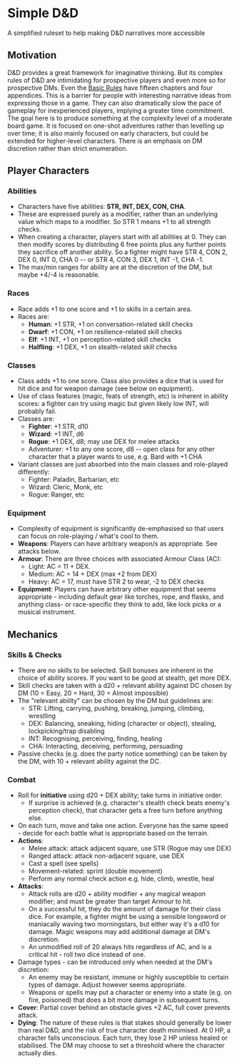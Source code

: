 # Simple D&D
A simplified ruleset to help making D&D narratives more accessible

## Motivation
D&D provides a great framework for imaginative thinking. But its complex rules of D&D are intimidating for prospective players and even more so for prospective DMs. Even the [Basic Rules](https://www.dndbeyond.com/sources/basic-rules) have fifteen chapters and four appendices. This is a barrier for people with interesting narrative ideas from expressing those in a game. They can also dramatically slow the pace of gameplay for inexperienced players, implying a greater time commitment. The goal here is to produce something at the complexity level of a moderate board game. It is focused on one-shot adventures rather than levelling up over time; it is also mainly focused on early characters, but could be extended for higher-level characters. There is an emphasis on DM discretion rather than strict enumeration.

## Player Characters
### Abilities
- Characters have five abilities: **STR, INT, DEX, CON, CHA**.
- These are expressed purely as a modifier, rather than an underlying value which maps to a modifier. So STR 1 means +1 to all strength checks.
- When creating a character, players start with all abilities at 0. They can then modify scores by distributing 6 free points plus any further points they sacrifice off another ability. So a fighter might have STR 4, CON 2, DEX 0, INT 0, CHA 0 -- or STR 4, CON 3, DEX 1, INT -1, CHA -1.
- The max/min ranges for ability are at the discretion of the DM, but maybe +4/-4 is reasonable.

### Races
- Race adds +1 to one score and +1 to skills in a certain area. 
- Races are: 
  - **Human**: +1 STR, +1 on conversation-related skill checks
  - **Dwarf**: +1 CON, +1 on resilience-related skill checks
  - **Elf**: +1 INT, +1 on perception-related skill checks
  - **Halfling**: +1 DEX, +1 on stealth-related skill checks

### Classes
- Class adds +1 to one score. Class also provides a dice that is used for hit dice and for weapon damage (see below on equipment).
- Use of class features (magic, feats of strength, etc) is inherent in ability scores: a fighter can try using magic but given likely low INT, will probably fail.
- Classes are:
  - **Fighter**: +1 STR, d10
  - **Wizard**: +1 INT, d6
  - **Rogue**: +1 DEX, d8; may use DEX for melee attacks
  - Adventurer: +1 to any one score, d8 -- open class for any other character that a player wants to use, e.g. Bard with +1 CHA
- Variant classes are just absorbed into the main classes and role-played differently:
  - Fighter: Paladin, Barbarian, etc
  - Wizard: Cleric, Monk, etc
  - Rogue: Ranger, etc

### Equipment
- Complexity of equipment is significantly de-emphasised so that users can focus on role-playing / what's cool to them.
- **Weapons**: Players can have arbitrary weapon/s as appropriate. See attacks below.
- **Armour**: There are three choices with associated Armour Class (AC):
  - Light: AC = 11 + DEX.
  - Medium: AC = 14 + DEX (max +2 from DEX) 
  - Heavy: AC = 17, must have STR 2 to wear, -2 to DEX checks
- **Equipment**: Players can have arbitrary other equipment that seems appropriate - including default gear like torches, rope, and flasks, and anything class- or race-specific they think to add, like lock picks or a musical instrument.

## Mechanics
### Skills & Checks
- There are no skills to be selected. Skill bonuses are inherent in the choice of ability scores. If you want to be good at stealth, get more DEX.
- Skill checks are taken with a d20 + relevant ability against DC chosen by DM (10 = Easy, 20 = Hard, 30 = Almost impossible)
- The "relevant ability" can be chosen by the DM but guidelines are:
  - STR: Lifting, carrying, pushing, breaking, jumping, climbing, wrestling
  - DEX: Balancing, sneaking, hiding (character or object), stealing, lockpicking/trap disabling
  - INT: Recognising, perceiving, finding, healing
  - CHA: Interacting, deceiving, performing, persuading
- Passive checks (e.g. does the party notice something) can be taken by the DM, with 10 + relevant ability against the DC.

### Combat
- Roll for **initiative** using d20 + DEX ability; take turns in initiative order.
  - If surprise is achieved (e.g. character's stealth check beats enemy's perception check), that character gets a free turn before anything else.
- On each turn, move and take one action. Everyone has the same speed - decide for each battle what is appropriate based on the terrain.
- **Actions**:
  - Melee attack: attack adjacent square, use STR (Rogue may use DEX)
  - Ranged attack: attack non-adjacent square, use DEX
  - Cast a spell (see spells)
  - Movement-related: sprint (double movement)
  - Perform any normal check action e.g. hide, climb, wrestle, heal
- **Attacks**:
  - Attack rolls are d20 + ability modifier + any magical weapon modifier; and must be greater than target Armour to hit.
  - On a successful hit, they do the amount of damage for their class dice. For example, a fighter might be using a sensible longsword or maniacally waving two morningstars, but either way it's a d10 for damage. Magic weapons may add additional damage at DM's discretion.
  - An unmodified roll of 20 always hits regardless of AC, and is a critical hit - roll two dice instead of one.
- Damage types - can be introduced only when needed at the DM's discretion:
  - An enemy may be resistant, immune or highly susceptible to certain types of damage. Adjust however seems appropriate.
  - Weapons or spells may put a character or enemy into a state (e.g. on fire, poisoned) that does a bit more damage in subsequent turns.
- **Cover**: Partial cover behind an obstacle gives +2 AC, full cover prevents attack.
- **Dying**: The nature of these rules is that stakes should generally be lower than real D&D, and the risk of true character death minimised. At 0 HP, a character falls unconscious. Each turn, they lose 2 HP unless healed or stabilised. The DM may choose to set a threshold where the character actually dies.



